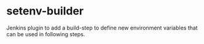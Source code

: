 setenv-builder
==============

Jenkins plugin to add a build-step to define new environment variables that can be used in following steps.
